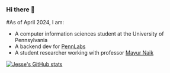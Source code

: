 ### Hi there 👋

#As of April 2024, I am:
- A computer information sciences student at the University of Pennsylvania
- A backend dev for [PennLabs](https://pennlabs.org/)
- A student researcher working with professor [Mayur Naik](https://www.cis.upenn.edu/~mhnaik/)

[![Jesse's GitHub stats](https://github-readme-stats.vercel.app/api?username=dr-Jess)](https://github.com/dr-Jess/github-readme-stats)

<!--
**dr-Jess/dr-Jess** is a ✨ _special_ ✨ repository because its `README.md` (this file) appears on your GitHub profile.

Here are some ideas to get you started:

- 🔭 I’m currently working on ...
- 🌱 I’m currently learning ...
- 👯 I’m looking to collaborate on ...
- 🤔 I’m looking for help with ...
- 💬 Ask me about ...
- 📫 How to reach me: ...
- 😄 Pronouns: ...
- ⚡ Fun fact: ...
-->
